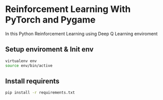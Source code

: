 # Reinforcement Learning With PyTorch and Pygame

In this Python Reinforcement Learning using Deep Q Learning enviroment

## Setup enviroment & Init env
```sh
virtualenv env
source env/bin/active
```

## Install requirents

```sh
pip install -r requirements.txt
```
